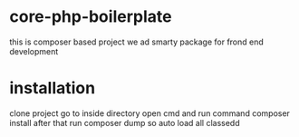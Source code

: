 # core-php-boilerplate

this is composer based project
we ad smarty package for frond end development

# installation
clone project
go to inside directory open cmd and run command composer install
after that run composer dump so auto load all classedd
